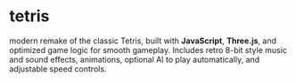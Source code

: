 # tetris
 modern remake of the classic Tetris, built with **JavaScript**, **Three.js**, and optimized game logic for smooth gameplay.   Includes retro 8-bit style music and sound effects, animations, optional AI to play automatically, and adjustable speed controls.
